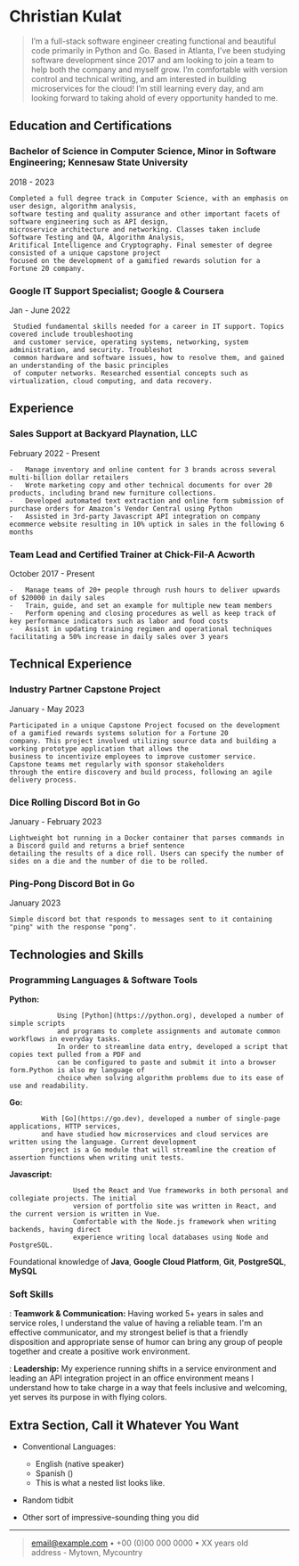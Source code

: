 Christian Kulat
============


> I’m a full-stack software engineer creating functional and beautiful code primarily in Python
> and Go. Based in Atlanta, I’ve been studying software development since 2017 and am looking 
> to join a team to help both the company and myself grow. I’m comfortable with version control 
> and technical writing, and am interested in building microservices for the cloud! I’m still 
>  learning every day, and am looking forward to taking ahold of every opportunity handed to me.


Education and Certifications
---------

### **Bachelor of Science in Computer Science, Minor in Software Engineering**; Kennesaw State University

2018 - 2023

    Completed a full degree track in Computer Science, with an emphasis on user design, algorithm analysis,
    software testing and quality assurance and other important facets of software engineering such as API design,
    microservice architecture and networking. Classes taken include Software Testing and QA, Algorithm Analysis,
    Aritifical Intelligence and Cryptography. Final semester of degree consisted of a unique capstone project
    focused on the development of a gamified rewards solution for a Fortune 20 company.

###   **Google IT Support Specialist**; Google & Coursera

Jan - June 2022

     Studied fundamental skills needed for a career in IT support. Topics covered include troubleshooting
     and customer service, operating systems, networking, system administration, and security. Troubleshot 
     common hardware and software issues, how to resolve them, and gained an understanding of the basic principles
     of computer networks. Researched essential concepts such as virtualization, cloud computing, and data recovery.

Experience
----------

### **Sales Support at Backyard Playnation, LLC**

February 2022 - Present

    -   Manage inventory and online content for 3 brands across several multi-billion dollar retailers
    -   Wrote marketing copy and other technical documents for over 20 products, including brand new furniture collections.
    -   Developed automated text extraction and online form submission of purchase orders for Amazon’s Vendor Central using Python
    -   Assisted in 3rd-party Javascript API integration on company ecommerce website resulting in 10% uptick in sales in the following 6 months


### **Team Lead and Certified Trainer at Chick-Fil-A Acworth**

October 2017 - Present

    -   Manage teams of 20+ people through rush hours to deliver upwards of $20000 in daily sales
    -   Train, guide, and set an example for multiple new team members
    -   Perform opening and closing procedures as well as keep track of key performance indicators such as labor and food costs
    -   Assist in updating training regimen and operational techniques facilitating a 50% increase in daily sales over 3 years

Technical Experience
--------------------

### **Industry Partner Capstone Project**

January - May 2023

    Participated in a unique Capstone Project focused on the development of a gamified rewards systems solution for a Fortune 20
    company. This project involved utilizing source data and building a working prototype application that allows the
    business to incentivize employees to improve customer service. Capstone teams met regularly with sponsor stakeholders
    through the entire discovery and build process, following an agile delivery process.

### **Dice Rolling Discord Bot in Go**

January - February 2023

    Lightweight bot running in a Docker container that parses commands in a Discord guild and returns a brief sentence 
    detailing the results of a dice roll. Users can specify the number of sides on a die and the number of die to be rolled.

### **Ping-Pong Discord Bot in Go**

January 2023

    Simple discord bot that responds to messages sent to it containing "ping" with the response "pong".


Technologies and Skills
--------------------

### Programming Languages & Software Tools

   **Python:** 
                
                Using [Python](https://python.org), developed a number of simple scripts
                and programs to complete assignments and automate common workflows in everyday tasks. 
                In order to streamline data entry, developed a script that copies text pulled from a PDF and
                can be configured to paste and submit it into a browser form.Python is also my language of 
                choice when solving algorithm problems due to its ease of use and readability.

   **Go:** 
           
            With [Go](https://go.dev), developed a number of single-page applications, HTTP services,
            and have studied how microservices and cloud services are written using the language. Current development 
            project is a Go module that will streamline the creation of assertion functions when writing unit tests.

   **Javascript:** 
                    
                    Used the React and Vue frameworks in both personal and collegiate projects. The initial
                    version of portfolio site was written in React, and the current version is written in Vue.
                    Comfortable with the Node.js framework when writing backends, having direct
                    experience writing local databases using Node and PostgreSQL.

   Foundational knowledge of  **Java**, **Google Cloud Platform**, **Git**, **PostgreSQL**, **MySQL**

### Soft Skills

:   **Teamwork & Communication:** Having worked 5+ years in sales and service roles, I understand the value of having a reliable
                                  team. I'm an effective communicator, and my strongest belief is that a friendly disposition and 
                                  appropriate sense of humor can bring any group of people together and create a positive work environment.

:   **Leadership:** My experience running shifts in a service environment and leading an API integration
                    project in an office environment means I understand how to take charge in a way that feels
                    inclusive and welcoming, yet serves its purpose in with flying colors.

Extra Section, Call it Whatever You Want
----------------------------------------

* Conventional Languages:

     * English (native speaker)
     * Spanish ()
     * This is what a nested list looks like.

* Random tidbit

* Other sort of impressive-sounding thing you did

----

> <email@example.com> • +00 (0)00 000 0000 • XX years old\
> address - Mytown, Mycountry
